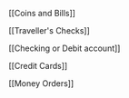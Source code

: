 
[[Coins and Bills]]

[[Traveller's Checks]]

[[Checking or Debit account]]

[[Credit Cards]]

[[Money Orders]]


